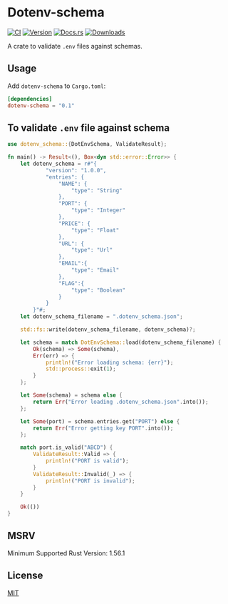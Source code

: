 # Dotenv-schema

[ci-badge]: https://github.com/dotenv-linter/dotenv-linter/workflows/CI/badge.svg
[ci-url]: https://github.com/dotenv-linter/dotenv-linter/actions
[crates-badge]: https://img.shields.io/crates/v/dotenv-schema
[crates-url]: https://crates.io/crates/dotenv-schema
[docs-badge]: https://img.shields.io/docsrs/dotenv-schema
[docs-url]: https://docs.rs/dotenv-schema
[codecov-url]: https://codecov.io/gh/mgrachev/dotenv-schema
[downloads-badge]: https://img.shields.io/crates/d/dotenv-schema
[MIT]: https://choosealicense.com/licenses/mit

[![CI][ci-badge]][ci-url]
[![Version][crates-badge]][crates-url]
[![Docs.rs][docs-badge]][docs-url]
[![Downloads][downloads-badge]][crates-url]

A crate to validate `.env` files against schemas.

## Usage

Add `dotenv-schema` to `Cargo.toml`:

```toml
[dependencies]
dotenv-schema = "0.1"
```

## To validate `.env` file against schema

```rust
use dotenv_schema::{DotEnvSchema, ValidateResult};

fn main() -> Result<(), Box<dyn std::error::Error>> {
    let dotenv_schema = r#"{
            "version": "1.0.0",
            "entries": {
                "NAME": {
                    "type": "String"
                },
                "PORT": {
                    "type": "Integer"
                },
                "PRICE": {
                    "type": "Float"
                },
                "URL": {
                    "type": "Url"
                },
                "EMAIL":{
                    "type": "Email"
                },
                "FLAG":{
                    "type": "Boolean"
                }
            }
        }"#;
    let dotenv_schema_filename = ".dotenv_schema.json";

    std::fs::write(dotenv_schema_filename, dotenv_schema)?;

    let schema = match DotEnvSchema::load(dotenv_schema_filename) {
        Ok(schema) => Some(schema),
        Err(err) => {
            println!("Error loading schema: {err}");
            std::process::exit(1);
        }
    };

    let Some(schema) = schema else {
        return Err("Error loading .dotenv_schema.json".into());
    };

    let Some(port) = schema.entries.get("PORT") else {
        return Err("Error getting key PORT".into());
    };

    match port.is_valid("ABCD") {
        ValidateResult::Valid => {
            println!("PORT is valid");
        }
        ValidateResult::Invalid(_) => {
            println!("PORT is invalid");
        }
    }

    Ok(())
}
```

## MSRV

Minimum Supported Rust Version: 1.56.1

## License

[MIT]
